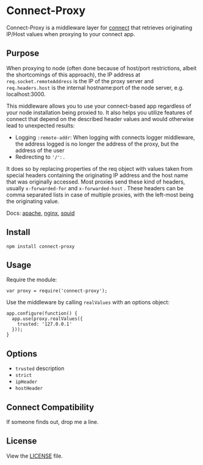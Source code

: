 # Connect-Proxy
Connect-Proxy is a middleware layer for [connect](https://github.com/senchalabs/connect) that retrieves originating IP/Host values when proxying to your connect app.

## Purpose
When proxying to node (often done because of host/port restrictions, albeit the shortcomings of this approach), the IP address at `req.socket.remoteAddress` is the IP of the proxy server and `req.headers.host` is the internal hostname:port of the node server, e.g. localhost:3000.

This middleware allows you to use your connect-based app regardless of your node installation being proxied to. It also helps you utilize features of connect that depend on the described header values and would otherwise lead to unexpected results:

   - Logging `:remote-addr`: When logging with connects logger middleware, the address logged is no longer the address of the proxy, but the address of the user
   - Redirecting to `'/'`:
.

It does so by replacing properties of the req object with values taken from special headers containing the originating IP address and the host name that was originally accessed. Most proxies send these kind of headers, usually `x-forwarded-for` and `x-forwarded-host` . These headers can be comma separated lists in case of multiple proxies, with the left-most being the originating value.

Docs: [apache](http://httpd.apache.org/docs/2.3/mod/mod_proxy.html#x-headers), [nginx](http://wiki.nginx.org/HttpProxyModule), [squid](http://www.squid-cache.org/Doc/config/forwarded_for/)

## Install

`npm install connect-proxy`

## Usage

Require the module:

    var proxy = require('connect-proxy');

Use the middleware by calling `realValues` with an options object:

    app.configure(function() {
      app.use(proxy.realValues({
        trusted: '127.0.0.1'
      }));
    }

## Options

   - `trusted` description
   - `strict`
   - `ipHeader`
   - `hostHeader`

## Connect Compatibility
If someone finds out, drop me a line.

## License
View the [LICENSE](https://github.com/gonsfx/connect-proxy/blob/master/LICENSE) file.